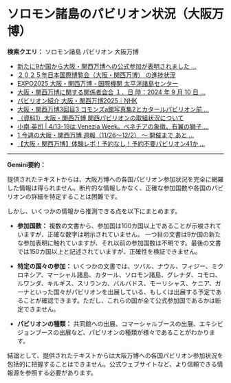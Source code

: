 # ソロモン諸島のパビリオン状況（大阪万博）

**検索クエリ：** ソロモン諸島 パビリオン 大阪万博

- [新たに9か国から大阪・関西万博への公式参加が表明されました ...](https://www.expo2025.or.jp/news/news-20220531-01/)
- [２０２５年日本国際博覧会（大阪・関西万博） の進捗状況](https://www.cas.go.jp/jp/seisaku/expo_suisin_honbu/kankei_renraku/dai5/siryou1.pdf)
- [EXPO2025 大阪・関西万博 - 国際機関 太平洋諸島センター](https://pic.or.jp/featured_word/10255/)
- [大阪・関西万博に関する関係者会合 １．日 時：2024 年 9 月 10 日 ...](https://www.cas.go.jp/jp/seisaku/osaka_kansai_banpaku/pdf/r60910_siryou1.pdf)
- [パビリオン紹介 大阪・関西万博2025｜NHK](https://www3.nhk.or.jp/news/special/osaka_expo/pavilion/)
- [大阪・関西万博3回目3 コモンズa館写真集2とカタールパビリオン前 ...](https://ameblo.jp/bomuu/entry-12895014892.html)
- [（資料1）大阪・関西万博 関西パビリオンの取組状況について](https://www.kouiki-kansai.jp/material/files/group/3/1-170shiryo1.pdf)
- [小南 英司 | 4/13-19は Venezia Week。ベネチアの象徴、有翼の獅子 ...](https://www.instagram.com/p/DInhIZzS0eV/)
- [1 今週の大阪・関西万博 週報（11/26～12/2） ～ 開催まで あと ...](https://www.shikoku.meti.go.jp/03_sesakudocs/0310_expo2025/weeklyreport/241126-1202.pdf)
- [【大阪・関西万博】体験レポ！予約なし！予約不要パビリオン41か ...](https://salonkinoe.com/expo2025-minorpavilion/)


---

**Gemini要約：**

提供されたテキストからは、大阪万博への各国パビリオン参加状況を完全に網羅した情報は得られません。断片的な情報しかなく、正確な参加国数や各国のパビリオンの詳細を特定することは困難です。

しかし、いくつかの情報から推測できる点を以下にまとめます。

* **参加国数：**  複数の文書から、参加国は100カ国以上であることが示唆されていますが、正確な数字は明示されていません。  一つ目の文書は9か国の新たな参加表明に触れていますが、それ以前の参加国数は不明です。最後の文書では150カ国以上と記述されていますが、正確性を検証できません。

* **特定の国々の参加：**  いくつかの文書では、ツバル、ナウル、フィジー、ミクロネシア、マーシャル諸島、カタール、ソロモン諸島、グレナダ、コモロ、ルワンダ、キルギス、スリランカ、バルバドス、モーリシャス、ケニア、ガーナといった国々がパビリオンを出展している、もしくは出展する予定であることが確認できます。ただし、これらの国が全て公式参加国であるかは断定できません。

* **パビリオンの種類：**  共同館への出展、コマーシャルブースの出展、エキシビジョンブースの出展など、パビリオンの種類が様々であることがわかります。


結論として、提供されたテキストからは大阪万博への各国パビリオン参加状況を包括的に把握することはできません。公式ウェブサイトなど、より信頼できる情報源を参照する必要があります。

